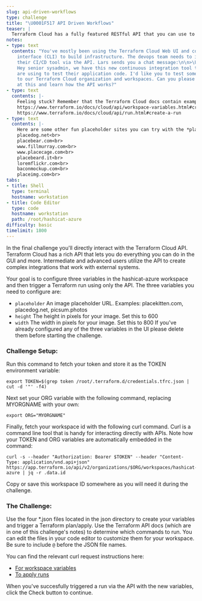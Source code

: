 ```yaml
---
slug: api-driven-workflows
type: challenge
title: "\U0001F517 API Driven Workflows"
teaser: |
  Terraform Cloud has a fully featured RESTful API that you can use to integrate with external systems. Where we're going, we don't need a GUI!
notes:
- type: text
  contents: "You've mostly been using the Terraform Cloud Web UI and command line
    interface (CLI) to build infrastructure. The devops team needs to integrate with
    their CI/CD tool via the API. Lars sends you a chat message:\n\n>\U0001F468\U0001F3FB‍\U0001F9B2
    Hey senior sysadmin, we have this new continuous integration tool that the developers
    are using to test their application code. I'd like you to test some API calls
    to our Terraform Cloud organization and workspaces. Can you please take a look
    at this and learn how the API works?"
- type: text
  contents: |-
    Feeling stuck? Remember that the Terraform Cloud docs contain examples for all API endpoints:
    https://www.terraform.io/docs/cloud/api/workspace-variables.html#create-a-variable
    https://www.terraform.io/docs/cloud/api/run.html#create-a-run
- type: text
  contents: |-
    Here are some other fun placeholder sites you can try with the *placeholder* variable:
    placedog.net<br>
    placebear.com<br>
    www.fillmurray.com<br>
    www.placecage.com<br>
    placebeard.it<br>
    loremflickr.com<br>
    baconmockup.com<br>
    placeimg.com<br>
tabs:
- title: Shell
  type: terminal
  hostname: workstation
- title: Code Editor
  type: code
  hostname: workstation
  path: /root/hashicat-azure
difficulty: basic
timelimit: 1800
---
```

In the final challenge you'll directly interact with the Terraform Cloud API. Terraform Cloud has a rich API that lets you do everything you can do in the GUI and more. Intermediate and advanced users utilize the API to create complex integrations that work with external systems.

Your goal is to configure three variables in the hashicat-azure workspace and then trigger a Terraform run using only the API. The three variables you need to configure are:
- `placeholder` An image placeholder URL. Examples: placekitten.com, placedog.net, picsum.photos
- `height` The height in pixels for your image. Set this to 600
- `width` The width in pixels for your image. Set this to 800
If you've already configured any of the three variables in the UI please delete them before starting the challenge.
### Challenge Setup:
Run this command to fetch your token and store it as the TOKEN environment variable:
```
export TOKEN=$(grep token /root/.terraform.d/credentials.tfrc.json | cut -d '"' -f4)
```
Next set your ORG variable with the following command, replacing MYORGNAME with your own:
```
export ORG="MYORGNAME"
```
Finally, fetch your workspace id with the following curl command. Curl is a command line tool that is handy for interacting directly with APIs. Note how your TOKEN and ORG variables are automatically embedded in the command:
```
curl -s --header "Authorization: Bearer $TOKEN" --header "Content-Type: application/vnd.api+json"   https://app.terraform.io/api/v2/organizations/$ORG/workspaces/hashicat-azure | jq -r .data.id
```
Copy or save this workspace ID somewhere as you will need it during the challenge.
### The Challenge:
Use the four *.json files located in the json directory to create your variables and trigger a Terraform plan/apply. Use the Terraform API docs (which are in one of this challenge's notes) to determine which commands to run. You can edit the files in your code editor to customize them for your workspace. Be sure to include `@` before the JSON file names.

You can find the relevant curl request instructions here:
- [For workspace variables](https://www.terraform.io/docs/cloud/api/workspace-variables.html#sample-request)
- [To apply runs](https://www.terraform.io/docs/cloud/api/run.html#sample-request)

When you've succesfully triggered a run via the API with the new variables, click the Check button to continue.